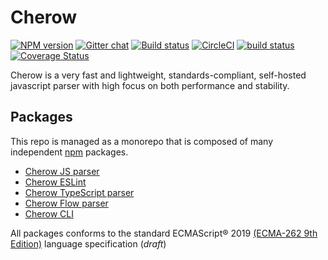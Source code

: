 # Cherow

[![NPM version](https://img.shields.io/npm/v/cherow.svg)](https://www.npmjs.com/package/cherow)
[![Gitter chat](https://badges.gitter.im/gitterHQ/gitter.png)](https://gitter.im/cherow/cherow)
[![Build status](https://ci.appveyor.com/api/projects/status/pkydnkv0deckns5l/branch/master?svg=true)](https://ci.appveyor.com/project/Kflash/cherow/branch/master)
[![CircleCI](https://circleci.com/gh/cherow/cherow.svg?style=svg)](https://circleci.com/gh/cherow/cherow)
[![build status](https://api.travis-ci.org/cherow/cherow.svg?branch=master)](https://api.travis-ci.org/cherow/cherow)
[![Coverage Status](https://coveralls.io/repos/github/cherow/cherow/badge.svg?branch=master)](https://coveralls.io/github/cherow/cherow?branch=master)

Cherow is a very fast and lightweight, standards-compliant, self-hosted javascript parser with high focus on both performance and stability.

## Packages

This repo is managed as a monorepo that is composed of many independent [npm](https://www.npmjs.com/) packages.

* [Cherow JS parser](https://github.com/cherow/cherow/tree/master/packages/cherow)
* [Cherow ESLint](https://github.com/cherow/cherow/tree/master/packages/cherow-eslint)
* [Cherow TypeScript parser](https://github.com/cherow/cherow/tree/master/packages/cherow-ts)
* [Cherow Flow parser](https://github.com/cherow/cherow/tree/master/packages/cherow-flow)
* [Cherow CLI](https://github.com/cherow/cherow/tree/master/packages/cherow-cli)

All packages conforms to the standard ECMAScript® 2019 [(ECMA-262 9th Edition)](https://tc39.github.io/ecma262/) language specification (*draft*)



